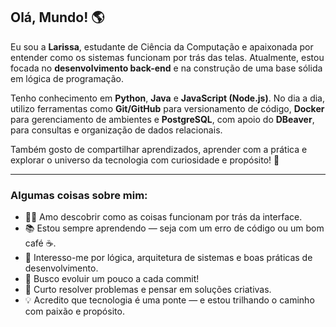 ## Olá, Mundo! 🌎

Eu sou a **Larissa**, estudante de Ciência da Computação e apaixonada por entender como os sistemas funcionam por trás das telas. Atualmente, estou focada no **desenvolvimento back-end** e na construção de uma base sólida em lógica de programação.

Tenho conhecimento em **Python**, **Java** e **JavaScript (Node.js)**. No dia a dia, utilizo ferramentas como **Git/GitHub** para versionamento de código, **Docker** para gerenciamento de ambientes e **PostgreSQL**, com apoio do **DBeaver**, para consultas e organização de dados relacionais.

Também gosto de compartilhar aprendizados, aprender com a prática e explorar o universo da tecnologia com curiosidade e propósito! 🚀

---

### Algumas coisas sobre mim:

- 👩‍💻 Amo descobrir como as coisas funcionam por trás da interface.
- 📚 Estou sempre aprendendo — seja com um erro de código ou um bom café ☕.
- 🧠 Interesso-me por lógica, arquitetura de sistemas e boas práticas de desenvolvimento.
- 🎯 Busco evoluir um pouco a cada commit!
- 🧩 Curto resolver problemas e pensar em soluções criativas.
- 💡 Acredito que tecnologia é uma ponte — e estou trilhando o caminho com paixão e propósito.
